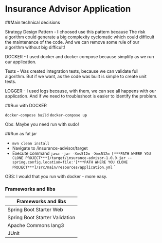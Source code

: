 # Insurance Advisor Application

##Main technical decisions

Strategy Design Pattern - I choosed use this pattern because The risk algorithm could generate a big 
complexity cyclomatic which could difficult the maintenance of the code. And we can remove some rule of our algorithm
without big difficult!

DOCKER - I used docker and docker compose because simplify as we run our application.

Tests - Was created integration tests, because we can validate full algorithm. But if we want, as the code was built
is simple to create unit tests.

LOGGER - I used logs because, with them, we can see all happens with our application. And if we need to troubleshoot is
easier to identify the problem.

##Run with DOCKER

`docker-compose build`
`docker-compose up`

Obs: Maybe you need run with sudo!

##Run as fat jar
- `mvn clean install`
- Navigate to /insurance-advisor/target
- Execute command `java -jar -Xms512m -Xmx512m [***PATH WHERE YOU CLONE PROJECT***]/target/insurance-advisor-1.0.0.jar --spring.config.location=file:'[***PATH WHERE YOU CLONE PROJECT***]/src/main/resources/application.yml` `

OBS: I would that you run with docker - more easy.

### Frameworks and libs

| Frameworks and libs |
| ------ |
| Spring Boot Starter Web |
| Spring Boot Starter Validation |
| Apache Commons lang3 |
| JUnit |